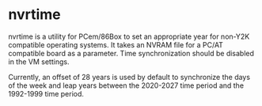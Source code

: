 nvrtime
=======

nvrtime is a utility for PCem/86Box to set an appropriate year for non-Y2K compatible operating systems. It takes an NVRAM file for a PC/AT compatible board as a parameter. Time synchronization should be disabled in the VM settings.

Currently, an offset of 28 years is used by default to synchronize the days of the week and leap years between the 2020-2027 time period and the 1992-1999 time period.
